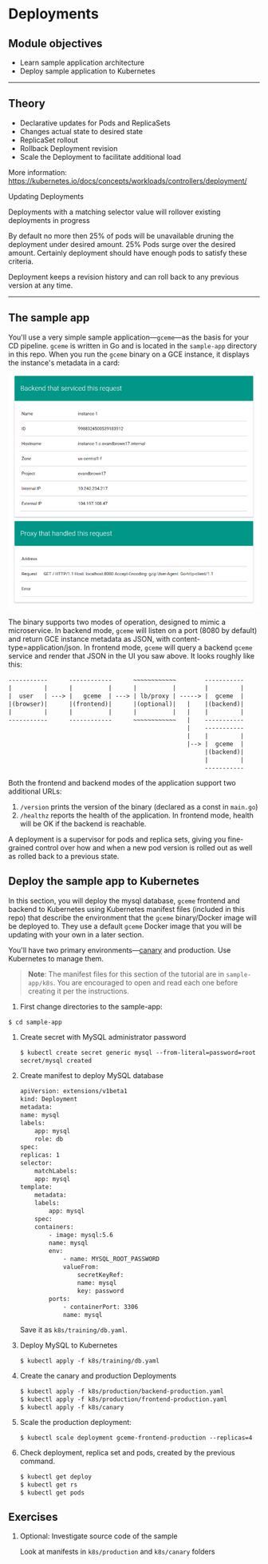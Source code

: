 Deployments
===========

Module objectives
-----------------

- Learn sample application architecture
- Deploy sample application to Kubernetes

---

Theory
------

- Declarative updates for Pods and ReplicaSets
- Changes actual state to desired state
- ReplicaSet rollout
- Rollback Deployment revision
- Scale the Deployment to facilitate additional load

More information: https://kubernetes.io/docs/concepts/workloads/controllers/deployment/

Updating Deployments

Deployments with a matching selector value will rollover existing deployments in progress

By default no more then 25% of pods will be unavailable druning the deployment under desired amount. 25% Pods surge over the desired amount. Certainly deployment should have enough pods to satisfy these criteria.

Deployment keeps a revision history and can roll back to any previous version at any time.

---

The sample app
--------------

You'll use a very simple sample application—`gceme`—as the basis for your CD pipeline. `gceme` is written in Go and is located in the `sample-app` directory in this repo. When you run the `gceme` binary on a GCE instance, it displays the instance's metadata in a card:

![](docs/img/info_card.png)

The binary supports two modes of operation, designed to mimic a microservice. In backend mode, `gceme` will listen on a port (8080 by default) and return GCE instance metadata as JSON, with content-type=application/json. In frontend mode, `gceme` will query a backend `gceme` service and render that JSON in the UI you saw above. It looks roughly like this:

```
-----------      ------------      ~~~~~~~~~~~~        -----------
|         |      |          |      |          |        |         |
|  user   | ---> |   gceme  | ---> | lb/proxy | -----> |  gceme  |
|(browser)|      |(frontend)|      |(optional)|   |    |(backend)|
|         |      |          |      |          |   |    |         |
-----------      ------------      ~~~~~~~~~~~~   |    -----------
                                                  |    -----------
                                                  |    |         |
                                                  |--> |  gceme  |
                                                       |(backend)|
                                                       |         |
                                                       -----------
```

Both the frontend and backend modes of the application support two additional URLs:

1. `/version` prints the version of the binary (declared as a const in `main.go`)
1. `/healthz` reports the health of the application. In frontend mode, health will be OK if the backend is reachable.

A deployment is a supervisor for pods and replica sets, giving you fine-grained control over how and when a new pod version is rolled out as well as rolled back to a previous state.

Deploy the sample app to Kubernetes
-----------------------------------

In this section, you will deploy the mysql database, `gceme` frontend and backend to Kubernetes using Kubernetes manifest files (included in this repo) that describe the environment that the `gceme` binary/Docker image will be deployed to. They use a default `gceme` Docker image that you will be updating with your own in a later section.

You'll have two primary environments—[canary](http://martinfowler.com/bliki/CanaryRelease.html) and production. Use Kubernetes to manage them.

> **Note**: The manifest files for this section of the tutorial are in `sample-app/k8s`. You are encouraged to open and read each one before creating it per the instructions.

1. First change directories to the sample-app:

  ```shell
  $ cd sample-app
  ```

1. Create secret with MySQL administrator password

    ```
    $ kubectl create secret generic mysql --from-literal=password=root
    secret/mysql created
    ```

1. Create manifest to deploy MySQL database

    ```
    apiVersion: extensions/v1beta1
    kind: Deployment
    metadata:
    name: mysql
    labels:
        app: mysql
        role: db
    spec:
    replicas: 1
    selector:
        matchLabels:
        app: mysql
    template:
        metadata:
        labels:
            app: mysql
        spec:
        containers:
            - image: mysql:5.6
            name: mysql
            env:
                - name: MYSQL_ROOT_PASSWORD
                valueFrom:
                    secretKeyRef:
                    name: mysql
                    key: password
            ports:
                - containerPort: 3306
                name: mysql
    ```

    Save it as `k8s/training/db.yaml`.

1. Deploy MySQL to Kubernetes

    ```
    $ kubectl apply -f k8s/training/db.yaml
    ```

1. Create the canary and production Deployments

    ```shell
    $ kubectl apply -f k8s/production/backend-production.yaml
    $ kubectl apply -f k8s/production/frontend-production.yaml
    $ kubectl apply -f k8s/canary
    ```

1. Scale the production deployment:

    ```shell
    $ kubectl scale deployment gceme-frontend-production --replicas=4
    ```

1. Check deployment, replica set and pods, created by the previous command.

    ```
    $ kubectl get deploy
    $ kubectl get rs
    $ kubectl get pods
    ```

Exercises
---------

1. Optional: Investigate source code of the sample

    Look at manifests in `k8s/production` and `k8s/canary` folders
